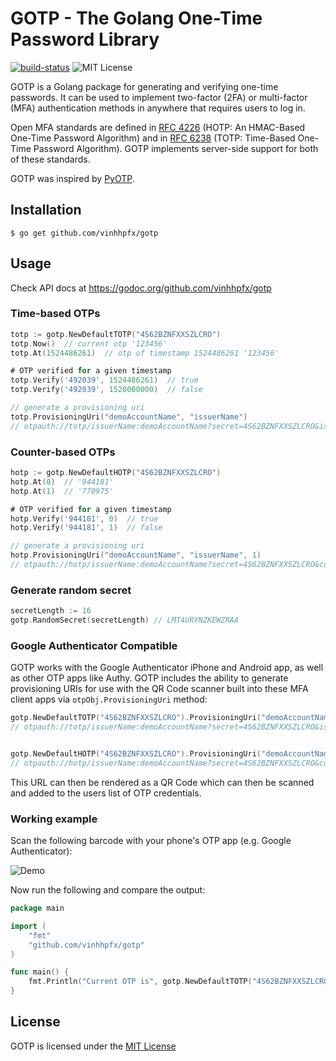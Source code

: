 # GOTP - The Golang One-Time Password Library

[![build-status][build-status]][build-status] ![MIT License][license-badge]

GOTP is a Golang package for generating and verifying one-time passwords. It can be used to implement two-factor (2FA) or multi-factor (MFA) authentication methods in anywhere that requires users to log in.

Open MFA standards are defined in [RFC 4226][RFC 4226] (HOTP: An HMAC-Based One-Time Password Algorithm) and in [RFC 6238][RFC 6238] (TOTP: Time-Based One-Time Password Algorithm). GOTP implements server-side support for both of these standards.

GOTP was inspired by [PyOTP][PyOTP].


## Installation

```
$ go get github.com/vinhhpfx/gotp
```

## Usage

Check API docs at https://godoc.org/github.com/vinhhpfx/gotp

### Time-based OTPs

```Go
totp := gotp.NewDefaultTOTP("4S62BZNFXXSZLCRO")
totp.Now()  // current otp '123456'
totp.At(1524486261)  // otp of timestamp 1524486261 '123456'

# OTP verified for a given timestamp
totp.Verify('492039', 1524486261)  // true
totp.Verify('492039', 1520000000)  // false

// generate a provisioning uri
totp.ProvisioningUri("demoAccountName", "issuerName")
// otpauth://totp/issuerName:demoAccountName?secret=4S62BZNFXXSZLCRO&issuer=issuerName
```

### Counter-based OTPs

```Go
hotp := gotp.NewDefaultHOTP("4S62BZNFXXSZLCRO")
hotp.At(0)  // '944181'
hotp.At(1)  // '770975'

# OTP verified for a given timestamp
hotp.Verify('944181', 0)  // true
hotp.Verify('944181', 1)  // false

// generate a provisioning uri
hotp.ProvisioningUri("demoAccountName", "issuerName", 1)
// otpauth://hotp/issuerName:demoAccountName?secret=4S62BZNFXXSZLCRO&counter=1&issuer=issuerName
```

### Generate random secret

```Go
secretLength := 16
gotp.RandomSecret(secretLength) // LMT4URYNZKEWZRAA
```

### Google Authenticator Compatible

GOTP works with the Google Authenticator iPhone and Android app, as well as other OTP apps like Authy.
GOTP includes the ability to generate provisioning URIs for use with the QR Code
scanner built into these MFA client apps via `otpObj.ProvisioningUri` method:

```Go
gotp.NewDefaultTOTP("4S62BZNFXXSZLCRO").ProvisioningUri("demoAccountName", "issuerName")
// otpauth://totp/issuerName:demoAccountName?secret=4S62BZNFXXSZLCRO&issuer=issuerName


gotp.NewDefaultHOTP("4S62BZNFXXSZLCRO").ProvisioningUri("demoAccountName", "issuerName", 1)
// otpauth://hotp/issuerName:demoAccountName?secret=4S62BZNFXXSZLCRO&counter=1&issuer=issuerName
```

This URL can then be rendered as a QR Code which can then be scanned and added to the users list of OTP credentials.

### Working example

Scan the following barcode with your phone's OTP app (e.g. Google Authenticator):

![Demo](https://user-images.githubusercontent.com/5506906/39129827-0f12b582-473e-11e8-9c19-5e4f071eed26.png)

Now run the following and compare the output:

```Go
package main

import (
	"fmt"
	"github.com/vinhhpfx/gotp"
)

func main() {
	fmt.Println("Current OTP is", gotp.NewDefaultTOTP("4S62BZNFXXSZLCRO").Now())
}
```

## License

GOTP is licensed under the [MIT License][License]


[build-status]: https://travis-ci.org/vinhhpfx/gotp.svg?branch=master
[license-badge]:   https://img.shields.io/badge/license-MIT-000000.svg
[RFC 4226]: https://tools.ietf.org/html/rfc4226 "RFC 4226"
[RFC 6238]: https://tools.ietf.org/html/rfc6238 "RFC 6238"
[PyOTP]: https://github.com/pyotp/pyotp
[License]: https://github.com/vinhhpfx/gotp/blob/master/LICENSE
